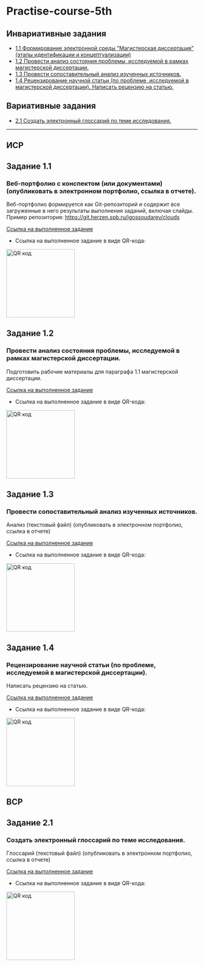 # Practise-course-5th

## Инвариативные задания

* [1.1 Формирование электронной среды "Магистерская диссертация" (этапы идентификации и концептуализации)](#задание-11)
* [1.2 Провести анализ состояния проблемы, исследуемой в рамках магистерской диссертации.](#задание-12)
* [1.3 Провести сопоставительный анализ изученных источников.](#задание-13)
* [1.4 Рецензирование научной статьи (по проблеме, исследуемой в магистерской диссертации). Написать рецензию на статью.](#задание-14)

## Вариативные задания
* [2.1 Создать электронный глоссарий по теме исследования.](#задание-21)

-------

## ИСР

## Задание 1.1

### Веб-портфолио с конспектом (или документами) (опубликовать в электронном портфолио, ссылка в отчете). 

Веб-портфолио формируется как Git-репозиторий и содержит все загруженные в него результаты выполнения заданий, включая слайды. Пример репозитория: https://git.herzen.spb.ru/igossoudarev/clouds

[Ссылка на выполненное задание](/ИСР%201.1.pdf)

* Ссылка на выполненное задание в виде QR-кода:

<a href="http://qrcoder.ru" target="_blank"><img src="http://qrcoder.ru/code/?https%3A%2F%2Fgithub.com%2Filya-s-h%2Fpractise-course-5th%2Fblob%2Fmain%2F%C8%D1%D0%25201.1.pdf&4&0" width="180" height="180" border="0" title="QR код"></a>

## Задание 1.2

### Провести анализ состояния проблемы, исследуемой в рамках магистерской диссертации. 

Подготовить рабочие материалы для параграфа 1.1 магистерской диссертации.

[Ссылка на выполненное задание](/ИСР%201.2.pdf)

* Ссылка на выполненное задание в виде QR-кода:

<a href="http://qrcoder.ru" target="_blank"><img src="http://qrcoder.ru/code/?https%3A%2F%2Fgithub.com%2Filya-s-h%2Fpractise-course-5th%2Fblob%2Fmain%2F%C8%D1%D0%25201.2.pdf&4&0" width="180" height="180" border="0" title="QR код"></a>

## Задание 1.3

### Провести сопоставительный анализ изученных источников. 

Анализ (текстовый файл) (опубликовать в электронном портфолио, ссылка в отчете)

[Ссылка на выполненное задание](/ИСР%201.3.pdf)

* Ссылка на выполненное задание в виде QR-кода:

<a href="http://qrcoder.ru" target="_blank"><img src="http://qrcoder.ru/code/?https%3A%2F%2Fgithub.com%2Filya-s-h%2Fpractise-course-5th%2Fblob%2Fmain%2F%C8%D1%D0%25201.3.pdf&4&0" width="180" height="180" border="0" title="QR код"></a>

## Задание 1.4

### Рецензирование научной статьи (по проблеме, исследуемой в магистерской диссертации). 

Написать рецензию на статью.

[Ссылка на выполненное задание](/ИСР%201.4.pdf)

* Ссылка на выполненное задание в виде QR-кода:

<a href="http://qrcoder.ru" target="_blank"><img src="http://qrcoder.ru/code/?https%3A%2F%2Fgithub.com%2Filya-s-h%2Fpractise-course-5th%2Fblob%2Fmain%2F%C8%D1%D0%25201.4.pdf&4&0" width="180" height="180" border="0" title="QR код"></a>

## ВСР

## Задание 2.1

### Создать электронный глоссарий по теме исследования. 

Глоссарий (текстовый файл) (опубликовать в электронном портфолио, ссылка в отчете)

[Ссылка на выполненное задание](/ВСР%202.1.pdf)

* Ссылка на выполненное задание в виде QR-кода:

<a href="http://qrcoder.ru" target="_blank"><img src="http://qrcoder.ru/code/?https%3A%2F%2Fgithub.com%2Filya-s-h%2Fpractise-course-5th%2Fblob%2Fmain%2F%C2%D1%D0%25202.1.pdf&4&0" width="180" height="180" border="0" title="QR код"></a>




